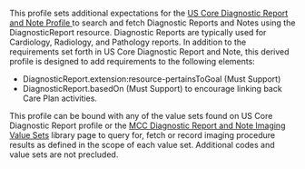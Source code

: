 This profile sets additional expectations for the [US Core Diagnostic Report and Note Profile ](http://hl7.org/fhir/us/core/STU6.1/StructureDefinition/us-core-diagnosticreport-note) to search and fetch Diagnostic Reports and Notes using the DiagnosticReport resource.
Diagnostic Reports are typically used for Cardiology, Radiology, and Pathology reports.
In addition to the requirements set forth in US Core Diagnostic Report and Note, this derived profile is designed to add requirements to the following elements:
* DiagnosticReport.extension:resource-pertainsToGoal (Must Support)
* DiagnosticReport.basedOn (Must Support) to encourage linking back Care Plan activities.

This profile can be bound with any of the value sets found on US Core Diagnostic Report profile or the [MCC Diagnostic Report and Note Imaging Value Sets](mcc_diagnostic_report_and_note_imaging_value_sets.html) library page to query for, fetch or record imaging procedure results as defined in the scope of each value set. Additional codes and value sets are not precluded.

